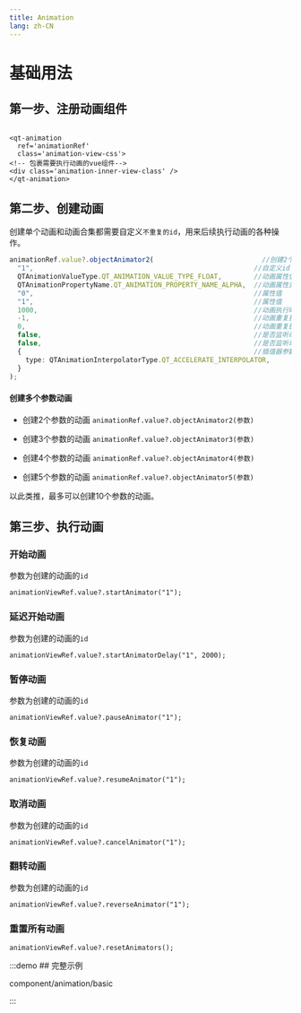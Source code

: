 ```yaml
---
title: Animation
lang: zh-CN
---
```


# 基础用法

## 第一步、注册动画组件

```vue

<qt-animation
  ref='animationRef'
  class='animation-view-css'>
<!-- 包裹需要执行动画的vue组件-->
<div class='animation-inner-view-class' />
</qt-animation>
```

## 第二步、创建动画

创建单个动画和动画合集都需要自定义`不重复的id`，用来后续执行动画的各种操作。

```ts
animationRef.value?.objectAnimator2(                           //创建2个属性值的动画
  "1",                                                       //自定义id
  QTAnimationValueType.QT_ANIMATION_VALUE_TYPE_FLOAT,        //动画属性值类型
  QTAnimationPropertyName.QT_ANIMATION_PROPERTY_NAME_ALPHA,  //动画属性类型
  "0",                                                       //属性值
  "1",                                                       //属性值
  1000,                                                      //动画执行时间
  -1,                                                        //动画重复执行模式
  0,                                                         //动画重复执行次数
  false,                                                     //是否监听动画执行状态变化
  false,                                                     //是否监听动画执行属性值变化
  {                                                          //插值器参数对象
    type: QTAnimationInterpolatorType.QT_ACCELERATE_INTERPOLATOR,
  }
);
```

#### 创建多个参数动画

* 创建2个参数的动画
  `animationRef.value?.objectAnimator2(参数)`

* 创建3个参数的动画
  `animationRef.value?.objectAnimator3(参数)`

* 创建4个参数的动画
  `animationRef.value?.objectAnimator4(参数)`

* 创建5个参数的动画
  `animationRef.value?.objectAnimator5(参数)`

以此类推，最多可以创建10个参数的动画。

## 第三步、执行动画

### 开始动画

参数为创建的动画的`id`

`animationViewRef.value?.startAnimator("1");`

### 延迟开始动画

参数为创建的动画的`id`

`animationViewRef.value?.startAnimatorDelay("1", 2000);`

### 暂停动画

参数为创建的动画的`id`

`animationViewRef.value?.pauseAnimator("1");`

### 恢复动画

参数为创建的动画的`id`

`animationViewRef.value?.resumeAnimator("1");`

### 取消动画

参数为创建的动画的`id`

`animationViewRef.value?.cancelAnimator("1");`

### 翻转动画

参数为创建的动画的`id`

`animationViewRef.value?.reverseAnimator("1");`

### 重置所有动画

`animationViewRef.value?.resetAnimators();`

:::demo ## 完整示例

component/animation/basic

:::

